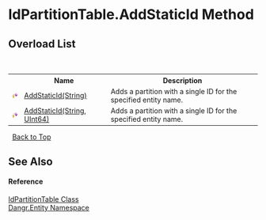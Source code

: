 # IdPartitionTable.AddStaticId Method 
 


## Overload List
&nbsp;<table><tr><th></th><th>Name</th><th>Description</th></tr><tr><td>![Protected method](media/protmethod.gif "Protected method")</td><td><a href="M_Dangr_Entity_IdPartitionTable_AddStaticId">AddStaticId(String)</a></td><td>
Adds a partition with a single ID for the specified entity name.</td></tr><tr><td>![Protected method](media/protmethod.gif "Protected method")</td><td><a href="M_Dangr_Entity_IdPartitionTable_AddStaticId_1">AddStaticId(String, UInt64)</a></td><td>
Adds a partition with a single ID for the specified entity name.</td></tr></table>&nbsp;
<a href="#idpartitiontable.addstaticid-method">Back to Top</a>

## See Also


#### Reference
<a href="T_Dangr_Entity_IdPartitionTable">IdPartitionTable Class</a><br /><a href="N_Dangr_Entity">Dangr.Entity Namespace</a><br />
